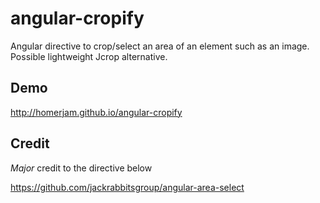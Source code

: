 # angular-cropify

Angular directive to crop/select an area of an element such as an image. Possible lightweight Jcrop alternative.


## Demo

http://homerjam.github.io/angular-cropify


## Credit

*Major* credit to the directive below

https://github.com/jackrabbitsgroup/angular-area-select